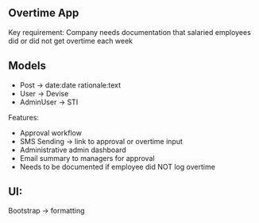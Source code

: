 ## Overtime App

Key requirement: Company needs documentation that salaried employees did or did not get overtime each week

## Models
- Post -> date:date rationale:text
- User -> Devise
- AdminUser -> STI

Features:
- Approval workflow
- SMS Sending -> link to approval or overtime input
- Administrative admin dashboard
- Email summary to managers for approval
- Needs to be documented if employee did NOT log overtime

## UI:
Bootstrap -> formatting